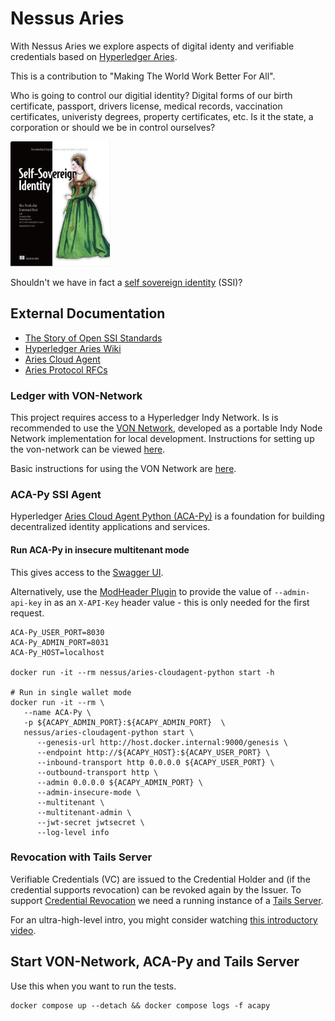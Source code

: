 # Nessus Aries

With Nessus Aries we explore aspects of digital identy and verifiable credentials based on [Hyperledger Aries](https://www.hyperledger.org/use/aries).

This is a contribution to "Making The World Work Better For All".

Who is going to control our digitial identity? Digital forms of our birth certificate, passport, drivers license,
medical records, vaccination certificates, univeristy degrees, property certificates, etc.
Is it the state, a corporation or should we be in control ourselves?

<img src="docs/img/ssi-book.png" height="200">

Shouldn't we have in fact a [self sovereign identity](https://www.manning.com/books/self-sovereign-identity) (SSI)?

## External Documentation

* [The Story of Open SSI Standards](https://www.youtube.com/watch?v=RllH91rcFdE)
* [Hyperledger Aries Wiki](https://wiki.hyperledger.org/display/aries)
* [Aries Cloud Agent](https://github.com/hyperledger/aries-ACA-Py-controllers/tree/main/AliceFaberAcmeDemo)
* [Aries Protocol RFCs](https://github.com/hyperledger/aries-rfcs/tree/main/features)

### Ledger with VON-Network

This project requires access to a Hyperledger Indy Network. Is is recommended to use the [VON Network](https://github.com/bcgov/von-network), developed as a portable Indy Node Network implementation for local development. Instructions for setting up the von-network can be viewed [here](https://github.com/bcgov/von-network#running-the-network-locally).

Basic instructions for using the VON Network are [here](https://github.com/bcgov/von-network/blob/main/docs/UsingVONNetwork.md).

### ACA-Py SSI Agent

Hyperledger [Aries Cloud Agent Python (ACA-Py)](https://github.com/hyperledger/aries-cloudagent-python) is a foundation for building decentralized identity applications and services.

#### Run ACA-Py in insecure multitenant mode

This gives access to the [Swagger UI](http://localhost:8031). 

Alternatively, use the [ModHeader Plugin](https://chrome.google.com/webstore/detail/modheader) to provide 
the value of `--admin-api-key` in as an `X-API-Key` header value - this is only needed for the first request.

```
ACA-Py_USER_PORT=8030
ACA-Py_ADMIN_PORT=8031
ACA-Py_HOST=localhost

docker run -it --rm nessus/aries-cloudagent-python start -h

# Run in single wallet mode
docker run -it --rm \
   --name ACA-Py \
   -p ${ACAPY_ADMIN_PORT}:${ACAPY_ADMIN_PORT}  \
   nessus/aries-cloudagent-python start \
      --genesis-url http://host.docker.internal:9000/genesis \
      --endpoint http://${ACAPY_HOST}:${ACAPY_USER_PORT} \
      --inbound-transport http 0.0.0.0 ${ACAPY_USER_PORT} \
      --outbound-transport http \
      --admin 0.0.0.0 ${ACAPY_ADMIN_PORT} \
      --admin-insecure-mode \
      --multitenant \
      --multitenant-admin \
      --jwt-secret jwtsecret \
      --log-level info
```

### Revocation with Tails Server

Verifiable Credentials (VC) are issued to the Credential Holder and (if the credential supports revocation) can be revoked again by the Issuer.
To support [Credential Revocation](https://github.com/hyperledger/aries-cloudagent-python/blob/main/docs/GettingStartedAriesDev/CredentialRevocation.md) we
need a running instance of a [Tails Server](https://github.com/bcgov/indy-tails-server).

For an ultra-high-level intro, you might consider watching [this introductory video](https://youtu.be/QsRu4ZqJpG4).


## Start VON-Network, ACA-Py and Tails Server 

Use this when you want to run the tests.

```
docker compose up --detach && docker compose logs -f acapy
```
